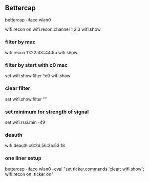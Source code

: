 ## Bettercap


bettercap -iface wlan0

wifi.recon on
wifi.recon.channel 1,2,3
wifi.show

### filter by mac

wifi.recon 11:22:33::44:55
wifi.show


### filter by start with c0 mac

set wifi.show.filter ^c0
wifi.show

### clear filter

set wifi.show.filter ""


### set minimum for strength of signal

set wifi.rssi.min -49


### deauth

wifi.deauth c6:2d:56:2a:53:f8

### one liner setup

bettercap -iface wlan0 -eval "set ticker.commands 'clear; wifi.show'; wifi.recon on; ticker on"

